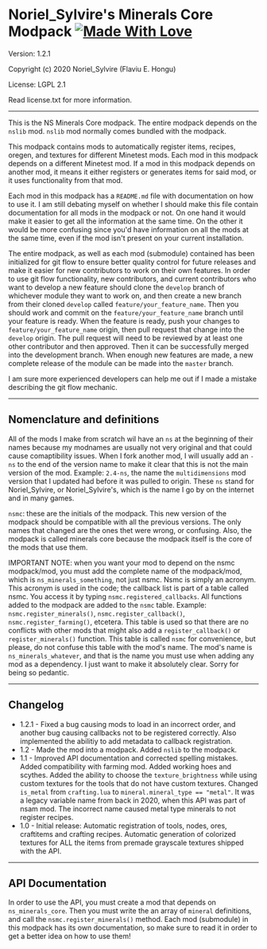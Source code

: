 # Noriel_Sylvire's Minerals Core Modpack [![Made With Love](https://img.shields.io/badge/Made%20With-Love-orange.svg)](https://github.com/chetanraj/awesome-github-badges)
Version: 1.2.1

Copyright (c) 2020 Noriel_Sylvire (Flaviu E. Hongu)

License: LGPL 2.1

Read license.txt for more information.

---

This is the NS Minerals Core modpack.
The entire modpack depends on the `nslib` mod. `nslib` mod normally comes bundled with the modpack.

This modpack contains mods to automatically register items, recipes, oregen, and textures for different Minetest mods.
Each mod in this modpack depends on a different Minetest mod. If a mod in this modpack depends on another mod, it means it either registers or generates items for said mod, or it uses functionality from that mod.

Each mod in this modpack has a `README.md` file with documentation on how to use it. I am still debating myself on whether I should make this file contain documentation for all mods in the modpack or not.
On one hand it would make it easier to get all the information at the same time. On the other it would be more confusing since you'd have information on all the mods at the same time, even if the mod isn't present on your current installation.

The entire modpack, as well as each mod (submodule) contained has been initialized for git flow to ensure better quality control for future releases and make it easier for new contributors to work on their own features.
In order to use git flow functionality, new contributors, and current contributors who want to develop a new feature should clone the `develop` branch of whichever module they want to work on, and then create a new branch from their cloned `develop` called `feature/your_feature_name`.
Then you should work and commit on the `feature/your_feature_name` branch until your feature is ready. When the feature is ready, push your changes to `feature/your_feature_name` origin, then pull request that change into the `develop` origin.
The pull request will need to be reviewed by at least one other contributor and then approved. Then it can be successfully merged into the development branch. When enough new features are made, a new complete release of the module can be made into the `master` branch.


I am sure more experienced developers can help me out if I made a mistake describing the git flow mechanic.

---
## Nomenclature and definitions

All of the mods I make from scratch wil have an `ns` at the beginning of their names because my modnames are usually not very original and that could cause comaptibility issues.
When I fork another mod, I will usually add an `-ns` to the end of the version name to make it clear that this is not the main version of the mod. Example: `2.4-ns`, the name the `multidimensions` mod version that I updated had before it was pulled to origin.
These `ns` stand for Noriel_Sylvire, or Noriel_Sylvire's, which is the name I go by on the internet and in many games.

`nsmc`: these are the initials of the modpack. This new version of the modpack should be compatible with all the previous versions. The only names that changed are the ones thet were wrong, or confusing. Also, the modpack is called minerals core because the modpack itself is the core of the mods that use them.

IMPORTANT NOTE: when you want your mod to depend on the nsmc modpack/mod, you must add the complete name of the modpack/mod, which is `ns_minerals_something`, not just nsmc. Nsmc is simply an acronym.
This acronym is used in the code; the callback list is part of a table called nsmc. You access it by typing `nsmc.registered_callbacks`. All functions added to the modpack are added to the `nsmc` table. Example: `nsmc.register_minerals()`, `nsmc.register_callback()`, `nsmc.register_farming()`, etcetera.
This table is used so that there are no conflicts with other mods that might also add a `register_callback()` or `register_minerals()` function.
This table is called `nsmc` for convenience, but please, do not confuse this table with the mod's name. The mod's name is `ns_minerals_whatever`, and that is the name you must use when adding any mod as a dependency. I just want to make it absolutely clear. Sorry for being so pedantic.


---
## Changelog

* 1.2.1 - Fixed a bug causing mods to load in an incorrect order, and another bug causing callbacks not to be registered correctly. Also implemented the abilitiy to add metadata to callback registration.
* 1.2 - Made the mod into a modpack. Added `nslib` to the modpack.
* 1.1 - Improved API documentation and corrected spelling mistakes. Added compatibility with farming mod. Added working hoes and scythes. Added the ability to choose the `texture_brightness` while using custom textures for the tools that do not have custom textures. Changed `is_metal` from `crafting.lua` to `mineral.mineral_type == "metal"`. It was a legacy variable name from back in 2020, when this API was part of nsam mod. The incorrect name caused metal type minerals to not register recipes.
* 1.0 - Initial release: Automatic registration of tools, nodes, ores, craftitems and crafting recipes. Automatic generation of colorized textures for ALL the items from premade grayscale textures shipped with the API.

---
## API Documentation

In order to use the API, you must create a mod that depends on `ns_minerals_core`. Then you must write the an array of `mineral` definitions, and call the `nsmc.register_minerals()` method.
Each mod (submodule) in this modpack has its own documentation, so make sure to read it in order to get a better idea on how to use them!
